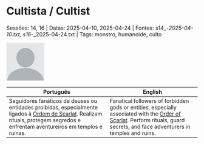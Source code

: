 
# Cultista / Cultist

Sessões: 14, 16 | Datas: 2025-04-10, 2025-04-24 | Fontes: s14_-_2025-04-10.txt, s16_-_2025-04-24.txt | Tags: monstro, humanoide, culto

![Cultista](docs/dm/-/npc/blank.png)

| Português | English |
|-----------|---------|
| Seguidores fanáticos de deuses ou entidades proibidas, especialmente ligados à [Ordem de Scarlat](ordem_de_scarlat.md). Realizam rituais, protegem segredos e enfrentam aventureiros em templos e ruínas. | Fanatical followers of forbidden gods or entities, especially associated with the [Order of Scarlat](ordem_de_scarlat.md). Perform rituals, guard secrets, and face adventurers in temples and ruins. |


